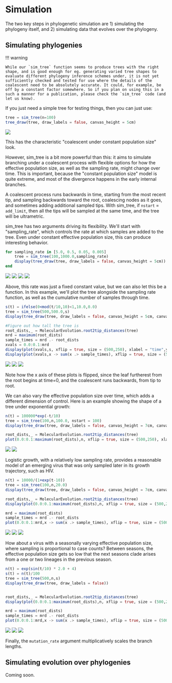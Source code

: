 # Simulation

The two key steps in phylogenetic simulation are 1) simulating the phylogeny itself, and 2) simulating data that evolves over the phylogeny.

## Simulating phylogenies

!!! warning

    While our `sim_tree` function seems to produce trees with the right shape, and is good enough for eg. generating varied tree shapes to evaluate different phylogeny inference schemes under, it is not yet sufficiently checked and tested for use where the details of the coalescent need to be absolutely accurate. It could, for example, be off by a constant factor somewhere. So if you plan on using this in a such a manner for a publication, please check the `sim_tree` code (and let us know).

If you just need a simple tree for testing things, then you can just use:

```julia
tree = sim_tree(n=100)
tree_draw(tree, draw_labels = false, canvas_height = 5cm)
```
![](figures/constant_pop_simple.svg)

This has the characteristic "coalescent under constant population size" look.

However, sim_tree is a bit more powerful than this: it aims to simulate branching under a coalescent process with flexible options for how the effective population size, as well as the sampling rate, might change over time. This is important, because the "constant population size" model is quite extreme, and most of the divergence happens in the early internal branches.

A coalescent process runs backwards in time, starting from the most recent tip, and sampling backwards toward the root, coalescing nodes as it goes, and sometimes adding additional sampled tips. With sim_tree, if `nstart` = `add_limit`, then all the tips will be sampled at the same time, and the tree will be ultrametric.

sim_tree has two arguments driving its flexibility. We'll start with "sampling_rate", which controls the rate at which samples are added to the tree. Even under constant effective population size, this can produce interesting behavior.

```julia
for sampling_rate in [5.0, 0.5, 0.05, 0.005]
    tree = sim_tree(100,1000.0,sampling_rate)
    display(tree_draw(tree, draw_labels = false, canvas_height = 5cm))
end
```
![](figures/constant_Ne_samp_rate_5.0.svg)
![](figures/constant_Ne_samp_rate_0.5.svg)
![](figures/constant_Ne_samp_rate_0.05.svg)
![](figures/constant_Ne_samp_rate_0.005.svg)

Above, this rate was just a fixed constant value, but we can also let this be a function. In this example, we'll plot the tree alongside the sampling rate function, as well as the cumulative number of samples through time.

```julia
s(t) = ifelse(0<mod(t/10,10)<1,10.0,0.0)
tree = sim_tree(500,500.0,s)
display(tree_draw(tree, draw_labels = false, canvas_height = 5cm, canvas_width = 23cm))

#Figure out how tall the tree is
root_dists,_ = MolecularEvolution.root2tip_distances(tree)
mrd = maximum(root_dists)
sample_times = mrd .- root_dists
xvals = 0.0:0.1:mrd
display(plot(xvals,s, xflip = true, size = (500,250), xlabel = "time",ylabel = "sampling rate", legend = :none))
display(plot(xvals,x -> sum(x .> sample_times), xflip = true, size = (500,250), xlabel = "time",ylabel = "cumulative samples", legend = :none))
```
![](figures/stepwise_sampling_tree.svg)
![](figures/stepwise_sampling_sampling_rate.svg)
![](figures/stepwise_sampling_cum_samps.svg)

Note how the x axis of these plots is flipped, since the leaf furtherest from the root begins at time=0, and the coalescent runs backwards, from tip to root.

We can also vary the effective population size over time, which adds a different dimension of control. Here is an example showing the shape of a tree under exponential growth:

```julia
n(t) = 100000*exp(-t/10)
tree = sim_tree(100,n,100.0, nstart = 100)
display(tree_draw(tree, draw_labels = false, canvas_height = 7cm, canvas_width = 23cm))

root_dists,_ = MolecularEvolution.root2tip_distances(tree)
plot(0.0:0.1:maximum(root_dists),n, xflip = true, size = (500,250), xlabel = "time",ylabel = "effective population size", legend = :none)
```
![](figures/exp_growth_tree.svg)
![](figures/exp_growth_popsize.svg)

Logistic growth, with a relatively low sampling rate, provides a reasonable model of an emerging virus that was only sampled later in its growth trajectory, such as HIV.

```julia
n(t) = 10000/(1+exp(t-10))
tree = sim_tree(100,n,20.0)
display(tree_draw(tree, draw_labels = false, canvas_height = 7cm, canvas_width = 23cm))

root_dists,_ = MolecularEvolution.root2tip_distances(tree)
display(plot(0.0:0.1:maximum(root_dists),n, xflip = true, size = (500,250), xlabel = "time",ylabel = "effective population size", legend = :none))

mrd = maximum(root_dists)
sample_times = mrd .- root_dists
plot(0.0:0.1:mrd,x -> sum(x .> sample_times), xflip = true, size = (500,250), xlabel = "time",ylabel = "cumulative samples", legend = :none)
```
![](figures/logistic_growth_tree.svg)
![](figures/logistic_growth_popsize.svg)
![](figures/logistic_growth_cum_samps.svg)

How about a virus with a seasonally varying effective population size, where sampling is proportional to case counts? Between seasons, the effective population size gets so low that the next seasons clade arises from a one or two lineages in the previous season.

```julia
n(t) = exp(sin(t/10) * 2.0 + 4)
s(t) = n(t)/100
tree = sim_tree(500,n,s)
display(tree_draw(tree, draw_labels = false))


root_dists,_ = MolecularEvolution.root2tip_distances(tree)
display(plot(0.0:0.1:maximum(root_dists),n, xflip = true, size = (500,250), xlabel = "time",ylabel = "effective population size", legend = :none))

mrd = maximum(root_dists)
sample_times = mrd .- root_dists
plot(0.0:0.1:mrd,x -> sum(x .> sample_times), xflip = true, size = (500,250), xlabel = "time",ylabel = "cumulative samples", legend = :none)
```
![](figures/seasonal_tree.svg)
![](figures/seasonal_popsize.svg)
![](figures/seasonal_cum_samps.svg)

Finally, the `mutation_rate` argument multiplicatively scales the branch lengths.

## Simulating evolution over phylogenies

Coming soon.